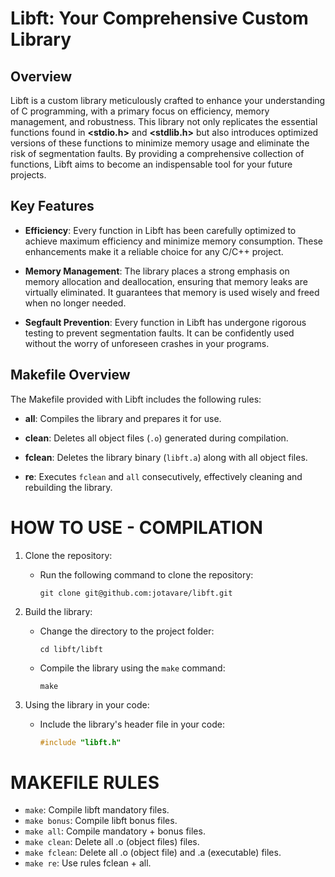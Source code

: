 # Libft: Your Comprehensive Custom Library

## Overview

Libft is a custom library meticulously crafted to enhance your understanding of C programming, with a primary focus on efficiency, memory management, and robustness. This library not only replicates the essential functions found in **<stdio.h>** and **<stdlib.h>** but also introduces optimized versions of these functions to minimize memory usage and eliminate the risk of segmentation faults. By providing a comprehensive collection of functions, Libft aims to become an indispensable tool for your future projects.

## Key Features

- **Efficiency**: Every function in Libft has been carefully optimized to achieve maximum efficiency and minimize memory consumption. These enhancements make it a reliable choice for any C/C++ project.

- **Memory Management**: The library places a strong emphasis on memory allocation and deallocation, ensuring that memory leaks are virtually eliminated. It guarantees that memory is used wisely and freed when no longer needed.

- **Segfault Prevention**: Every function in Libft has undergone rigorous testing to prevent segmentation faults. It can be confidently used without the worry of unforeseen crashes in your programs.

## Makefile Overview

The Makefile provided with Libft includes the following rules:

- **all**: Compiles the library and prepares it for use.

- **clean**: Deletes all object files (`.o`) generated during compilation.

- **fclean**: Deletes the library binary (`libft.a`) along with all object files.

- **re**: Executes `fclean` and `all` consecutively, effectively cleaning and rebuilding the library.

# HOW TO USE - COMPILATION
1. Clone the repository:
   - Run the following command to clone the repository:
     ```
     git clone git@github.com:jotavare/libft.git
     ```

2. Build the library:
   - Change the directory to the project folder:
     ```
     cd libft/libft
     ```
   - Compile the library using the `make` command:
     ```
     make
     ```

3. Using the library in your code:
   - Include the library's header file in your code:
     ```c
     #include "libft.h"
     ```

# MAKEFILE RULES
- `make`: Compile libft mandatory files.
- `make bonus`: Compile libft bonus files.
- `make all`: Compile mandatory + bonus files.
- `make clean`: Delete all .o (object files) files.
- `make fclean`: Delete all .o (object file) and .a (executable) files.
- `make re`: Use rules fclean + all.

